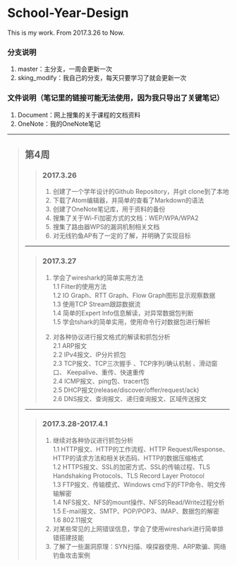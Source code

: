 # School-Year-Design
 This is my work. From 2017.3.26 to Now.

### 分支说明
  1. master：主分支，一周会更新一次
  2. sking_modify：我自己的分支，每天只要学习了就会更新一次

### 文件说明（笔记里的链接可能无法使用，因为我只导出了关键笔记）
  1. Document：网上搜集的关于课程的文档资料
  2. OneNote：我的OneNote笔记

-----------------------------

> ## 第4周
> > ### 2017.3.26   
> > 1. 创建了一个学年设计的Github Repository，并git clone到了本地
> > 2. 下载了Atom编辑器，并简单的查看了Markdown的语法
> > 3. 创建了OneNote笔记库，用于资料的备份
> > 4. 搜集了关于Wi-Fi加密方式的文档：WEP/WPA/WPA2
> > 5. 搜集了路由器WPS的漏洞机制相关文档
> > 6. 对无线钓鱼AP有了一定的了解，并明确了实现目标
>
> -----------------------
> > ### 2017.3.27
> > 1. 学会了wireshark的简单实用方法   
> >   1.1 Filter的使用方法  
> >   1.2 IO Graph、RTT Graph、Flow Graph图形显示观察数据  
> >   1.3 使用TCP Stream跟踪数据流  
> >   1.4 简单的Expert Info信息解读，对异常数据包判断  
> >   1.5 学会tshark的简单实用，使用命令行对数据包进行解析  
> >  
> > 2. 对各种协议进行报文格式的解读和抓包分析  
> >   2.1 ARP报文   
> >   2.2 IPv4报文、IP分片抓包  
> >   2.3 TCP报文、TCP三次握手 、TCP序列/确认机制 、滑动窗口、 Keepalive、重传、快速重传  
> >   2.4 ICMP报文、ping包、tracert包  
> >   2.5 DHCP报文(release/discover/offer/request/ack)  
> >   2.6 DNS报文、查询报文、递归查询报文、区域传送报文  
>
> -----------------------  
> > ### 2017.3.28-2017.4.1
> > 1. 继续对各种协议进行抓包分析  
> >   1.1 HTTP报文、HTTP的工作流程、HTTP Request/Response、HTTP的请求方法和相关状态码、HTTP的数据压缩格式  
> >   1.2 HTTPS报文、SSL的加密方式、SSL的传输过程、TLS Handshaking Protocols、TLS Record Layer Protocol  
> >   1.3 FTP报文、传输模式、Windows cmd下的FTP命令、明文传输解密  
> >   1.4 NFS报文、NFS的mount操作、NFS的Read/Write过程分析  
> >   1.5 E-mail报文、SMTP、POP/POP3、IMAP、数据包的解密  
> >   1.6 802.11报文  
> > 2. 对某些常见的上网错误信息，学会了使用wireshark进行简单排错搭建技能  
> > 3. 了解了一些漏洞原理：SYN扫描、嗅探器使用、ARP欺骗、网络钓鱼攻击案例  
